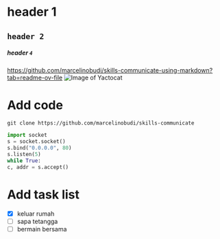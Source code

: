 # header 1
## `header 2`
##### header `4`
https://github.com/marcelinobudi/skills-communicate-using-markdown?tab=readme-ov-file
![Image of Yactocat](https://octodex.github.com/images/yaktocat.png)
# Add code
```
git clone https://github.com/marcelinobudi/skills-communicate
```
``` python
import socket
s = socket.socket()
s.bind("0.0.0.0", 80)
s.listen(5)
while True:
c, addr = s.accept()

```
# Add task list
- [x] keluar rumah
- [ ] sapa tetangga
- [ ] bermain bersama
